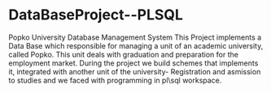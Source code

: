 # DataBaseProject--PLSQL
Popko University Database Management System
This Project implements a Data Base which responsible for managing a unit of an academic university, called Popko.
This unit deals with graduation and preparation for the employment market.
During the project we build schemes that implements it, integrated with another unit of the university- Registration and asmission to studies
and we faced with programming in pl\sql workspace.

